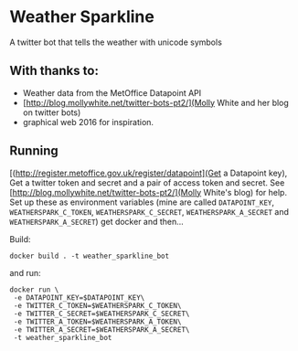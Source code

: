 # Weather Sparkline
A twitter bot that tells the weather with unicode symbols

## With thanks to:
* Weather data from the MetOffice Datapoint API
* [http://blog.mollywhite.net/twitter-bots-pt2/](Molly White and her blog on twitter bots)
* graphical web 2016 for inspiration.


## Running
[(http://register.metoffice.gov.uk/register/datapoint](Get a Datapoint key),
Get a twitter token and secret and a pair of access token and secret. See [http://blog.mollywhite.net/twitter-bots-pt2/](Molly White's blog) for help.
Set up these as environment variables (mine are called `DATAPOINT_KEY`, `WEATHERSPARK_C_TOKEN`, `WEATHERSPARK_C_SECRET`, `WEATHERSPARK_A_SECRET` and `WEATHERSPARK_A_SECRET`)
get docker and then...

Build:
```
docker build . -t weather_sparkline_bot
```

and run:
```
docker run \
 -e DATAPOINT_KEY=$DATAPOINT_KEY\
 -e TWITTER_C_TOKEN=$WEATHERSPARK_C_TOKEN\
 -e TWITTER_C_SECRET=$WEATHERSPARK_C_SECRET\
 -e TWITTER_A_TOKEN=$WEATHERSPARK_A_TOKEN\
 -e TWITTER_A_SECRET=$WEATHERSPARK_A_SECRET\
 -t weather_sparkline_bot
```
